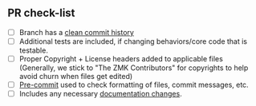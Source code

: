 <!-- Note: ZMK is generally not accepting PRs for new keyboards. New generic controller PRs *may* still be accepted, please discuss on the Discord server first. -->

## PR check-list

- [ ] Branch has a
      [clean commit history](https://zmk.dev/docs/development/contributing/pull-requests#clean-commit-history)
- [ ] Additional tests are included, if changing behaviors/core code that is testable.
- [ ] Proper Copyright + License headers added to applicable files (Generally, we stick to "The ZMK
      Contributors" for copyrights to help avoid churn when files get edited)
- [ ] [Pre-commit](https://zmk.dev/docs/development/local-toolchain/pre-commit) used to check
      formatting of files, commit messages, etc.
- [ ] Includes any necessary
      [documentation changes](https://zmk.dev/docs/development/contributing/documentation).
